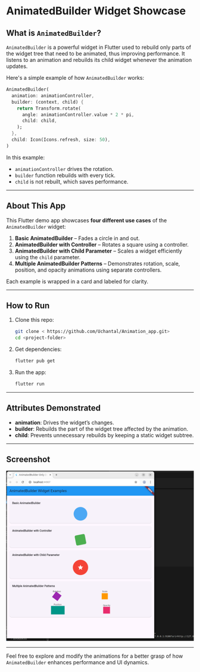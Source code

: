 
# AnimatedBuilder Widget Showcase

## What is `AnimatedBuilder`?

`AnimatedBuilder` is a powerful widget in Flutter used to rebuild only parts of the widget tree that need to be animated, thus improving performance. It listens to an animation and rebuilds its child widget whenever the animation updates.

Here's a simple example of how `AnimatedBuilder` works:

```dart
AnimatedBuilder(
  animation: animationController,
  builder: (context, child) {
    return Transform.rotate(
      angle: animationController.value * 2 * pi,
      child: child,
    );
  },
  child: Icon(Icons.refresh, size: 50),
)
```

In this example:
- `animationController` drives the rotation.
- `builder` function rebuilds with every tick.
- `child` is not rebuilt, which saves performance.

---

## About This App

This Flutter demo app showcases **four different use cases** of the `AnimatedBuilder` widget:

1. **Basic AnimatedBuilder** – Fades a circle in and out.
2. **AnimatedBuilder with Controller** – Rotates a square using a controller.
3. **AnimatedBuilder with Child Parameter** – Scales a widget efficiently using the `child` parameter.
4. **Multiple AnimatedBuilder Patterns** – Demonstrates rotation, scale, position, and opacity animations using separate controllers.

Each example is wrapped in a card and labeled for clarity.

---

## How to Run

1. Clone this repo:
   ```bash
   git clone < https://github.com/Uchantal/Animation_app.git>
   cd <project-folder>
   ```
2. Get dependencies:
   ```bash
   flutter pub get
   ```
3. Run the app:
   ```bash
   flutter run
   ```

---

## Attributes Demonstrated

- **animation**: Drives the widget’s changes.
- **builder**: Rebuilds the part of the widget tree affected by the animation.
- **child**: Prevents unnecessary rebuilds by keeping a static widget subtree.

---

## Screenshot
![ Screenshot](Screenshot.png)


---



Feel free to explore and modify the animations for a better grasp of how `AnimatedBuilder` enhances performance and UI dynamics.

